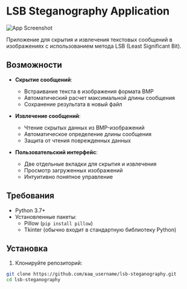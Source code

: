 # LSB Steganography Application

![App Screenshot](screenshot.png)

Приложение для скрытия и извлечения текстовых сообщений в изображениях с использованием метода LSB (Least Significant Bit).

## Возможности

- **Скрытие сообщений**:
  - Встраивание текста в изображения формата BMP
  - Автоматический расчет максимальной длины сообщения
  - Сохранение результата в новый файл

- **Извлечение сообщений**:
  - Чтение скрытых данных из BMP-изображений
  - Автоматическое определение длины сообщения
  - Защита от чтения поврежденных данных

- **Пользовательский интерфейс**:
  - Две отдельные вкладки для скрытия и извлечения
  - Просмотр загруженных изображений
  - Интуитивно понятное управление

## Требования

- Python 3.7+
- Установленные пакеты:
  - Pillow (`pip install pillow`)
  - Tkinter (обычно входит в стандартную библиотеку Python)

## Установка

1. Клонируйте репозиторий:
```bash
git clone https://github.com/ваш_username/lsb-steganography.git
cd lsb-steganography